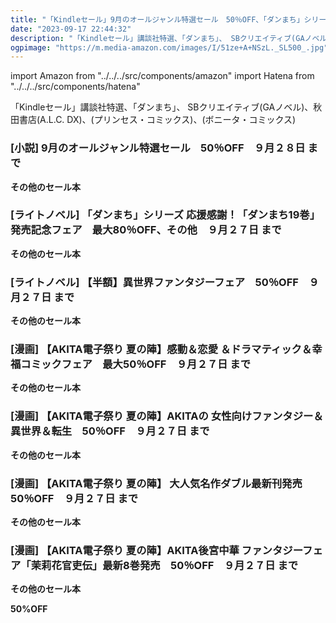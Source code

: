 ```yaml
---
title: "「Kindleセール」9月のオールジャンル特選セール　50％OFF、「ダンまち」シリーズ 応援感謝！「ダンまち19巻」発売記念フェア　最大80％OFF、秋田書店 大人気名作ダブル最新刊発売　50％OFF"
date: "2023-09-17 22:44:32"
description: "「Kindleセール」講談社特選、「ダンまち」、 SBクリエイティブ(GAノベル)、秋田書店(A.L.C. DX)、(プリンセス・コミックス)、(ボニータ・コミックス)"
ogpimage: "https://m.media-amazon.com/images/I/51ze+A+NSzL._SL500_.jpg"
---
```

import Amazon from "../../../src/components/amazon"
import Hatena from "../../../src/components/hatena"

「Kindleセール」講談社特選、「ダンまち」、 SBクリエイティブ(GAノベル)、秋田書店(A.L.C. DX)、(プリンセス・コミックス)、(ボニータ・コミックス)




### [小説] 9月のオールジャンル特選セール　50％OFF　９月２８日 まで

<Amazon asin="B0BLHCXWGR" />



<Amazon asin="B093H29HVK" />



<Amazon asin="B07YSLLF8K" />


**その他のセール本**

<Hatena src="https://kyukyunyorituryo.github.io/kindle_sale/20230928s35296/" title=""/>


### [ライトノベル] 「ダンまち」シリーズ 応援感謝！「ダンまち19巻」発売記念フェア　最大80％OFF、その他　９月２７日 まで

<Amazon asin="B00BLCQI70" />



<Amazon asin="B0CC5GB588" />


**その他のセール本**

<Hatena src="https://kyukyunyorituryo.github.io/kindle_sale/20230927s35271/" title=""/>


### [ライトノベル] 【半額】異世界ファンタジーフェア　50％OFF　９月２７日 まで

<Amazon asin="B0BS24L2XR" />



<Amazon asin="B0BPRPD9CW" />



<Amazon asin="B07R13PC3G" />


**その他のセール本**

<Hatena src="https://kyukyunyorituryo.github.io/kindle_sale/20230927s35179/" title=""/>


### [漫画] 【AKITA電子祭り 夏の陣】感動＆恋愛 ＆ドラマティック＆幸福コミックフェア　最大50％OFF　９月２７日 まで

<Amazon asin="B0BD46K6B2" />


<Amazon asin="B0B6FG1MM4" />


<Amazon asin="B0B62ZR9JY" />


**その他のセール本**

<Hatena src="https://kyukyunyorituryo.github.io/kindle_sale/20230927s35318/" title=""/>


### [漫画] 【AKITA電子祭り 夏の陣】AKITAの 女性向けファンタジー＆異世界＆転生　50％OFF　９月２７日 まで

<Amazon asin="B09BYXJTXV" />


<Amazon asin="B0897GDV83" />


<Amazon asin="B0855DVRPY" />


**その他のセール本**

<Hatena src="https://kyukyunyorituryo.github.io/kindle_sale/20230927s35315/" title=""/>


### [漫画] 【AKITA電子祭り 夏の陣】 大人気名作ダブル最新刊発売　50％OFF　９月２７日 まで

<Amazon asin="B0B6FJPB7W" />


<Amazon asin="B09X5H8723" />


<Amazon asin="B09BYSSSHW" />


**その他のセール本**

<Hatena src="https://kyukyunyorituryo.github.io/kindle_sale/20230927s35313/" title=""/>


### [漫画] 【AKITA電子祭り 夏の陣】AKITA後宮中華 ファンタジーフェア「茉莉花官吏伝」最新8巻発売　50％OFF　９月２７日 まで

<Amazon asin="B09ZB8NFWZ" />


<Amazon asin="B093BQV429" />


<Amazon asin="B093BQMGYK" />


**その他のセール本**

<Hatena src="https://kyukyunyorituryo.github.io/kindle_sale/20230927s35321/" title=""/>

**50%OFF**
<Amazon asin="B097MPMGC2" />

